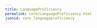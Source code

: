 ```yaml
---
title: LanguageProficiency
permalink: core/LanguageProficiency.html
jsonid: core_languageproficiency
---
```

